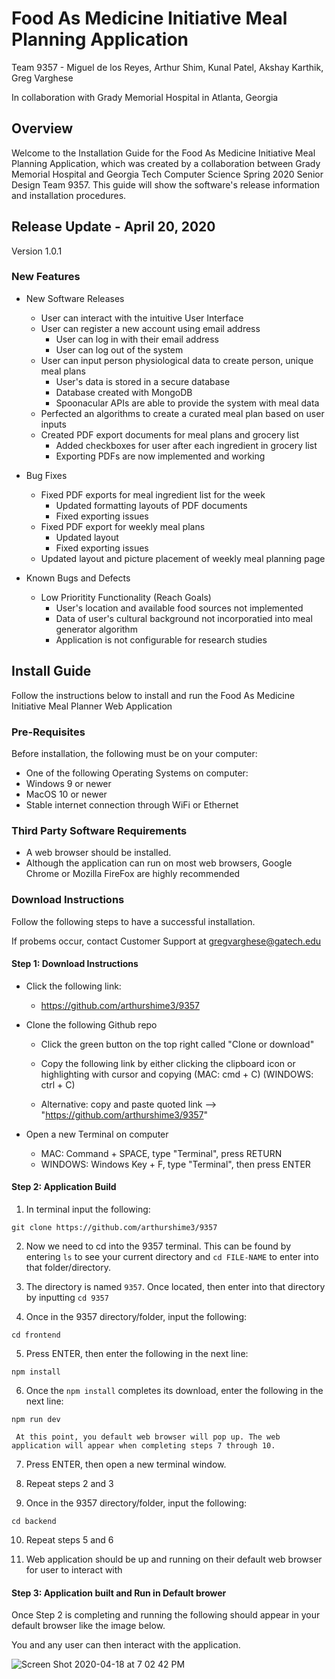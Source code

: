 # Food As Medicine Initiative Meal Planning Application
Team 9357 - Miguel de los Reyes, Arthur Shim, Kunal Patel, Akshay Karthik, Greg Varghese

In collaboration with Grady Memorial Hospital in Atlanta, Georgia

## Overview
Welcome to the Installation Guide for the Food As Medicine Initiative Meal Planning Application, which was created by a 
collaboration between Grady Memorial Hospital and Georgia Tech Computer Science Spring 2020 Senior Design Team 9357. This guide will show the software's release information and installation procedures. 

## Release Update - April 20, 2020
Version 1.0.1

### New Features
* New Software Releases
  * User can interact with the intuitive User Interface
  * User can register a new account using email address
    * User can log in with their email address
    * User can log out of the system
  * User can input person physiological data to create person, unique meal plans
    * User's data is stored in a secure database 
    * Database created with MongoDB
    * Spoonacular APIs are able to provide the system with meal data
  * Perfected an algorithms to create a curated meal plan based on user inputs
  * Created PDF export documents for meal plans and grocery list
    * Added checkboxes for user after each ingredient in grocery list
    * Exporting PDFs are now implemented and working
  
* Bug Fixes
  * Fixed PDF exports for meal ingredient list for the week
    * Updated formatting layouts of PDF documents
    * Fixed exporting issues 
  * Fixed PDF export for weekly meal plans
    * Updated layout 
    * Fixed exporting issues
  * Updated layout and picture placement of weekly meal planning page
  
* Known Bugs and Defects
  * Low Prioritity Functionality (Reach Goals)
    * User's location and available food sources not implemented
    * Data of user's cultural background not incorporatied into meal generator algorithm
    * Application is not configurable for research studies

## Install Guide
Follow the instructions below to install and run the Food As Medicine Initiative Meal Planner Web Application

### Pre-Requisites
Before installation, the following must be on your computer:
* One of the following Operating Systems on computer:
 * Windows 9 or newer
 * MacOS 10 or newer
* Stable internet connection through WiFi or Ethernet


### Third Party Software Requirements
* A web browser should be installed. 
 * Although the application can run on most web browsers, Google Chrome or Mozilla FireFox are highly recommended


### Download Instructions
Follow the following steps to have a successful installation. 

If probems occur, contact Customer Support at gregvarghese@gatech.edu

#### Step 1: Download Instructions
* Click the following link:
  *  https://github.com/arthurshime3/9357
 
* Clone the following Github repo
  * Click the green button on the top right called "Clone or download"
  * Copy the following link by either clicking the clipboard icon or highlighting with cursor and copying (MAC: cmd + C) (WINDOWS: ctrl + C)
 
  * Alternative: copy and paste quoted link --> "https://github.com/arthurshime3/9357"
 
* Open a new Terminal on computer 
  * MAC: Command + SPACE, type "Terminal", press RETURN
  * WINDOWS: Windows Key + F, type "Terminal", then press ENTER

#### Step 2: Application Build

   1. In terminal input the following:
   ```
   git clone https://github.com/arthurshime3/9357
   ```
   2. Now we need to cd into the 9357 terminal. This can be found by entering `ls` to see your current directory and `cd FILE-NAME` to enter into that folder/directory. 

   3. The directory is named `9357`. Once located, then enter into that directory by inputting `cd 9357`

   4. Once in the 9357 directory/folder, input the following:
   ```
   cd frontend
   ```
   5. Press ENTER, then enter the following in the next line:
   ```
   npm install

   ```
   6. Once the `npm install` completes its download, enter the following in the next line:
   ```
   npm run dev
   ```
     At this point, you default web browser will pop up. The web application will appear when completing steps 7 through 10.

   7. Press ENTER, then open a new terminal window.

   8. Repeat steps 2 and 3

   9. Once in the 9357 directory/folder, input the following:
   ```
   cd backend
   ```
   10. Repeat steps 5 and 6

   11. Web application should be up and running on their default web browser for user to interact with 

#### Step 3: Application built and Run in Default brower

Once Step 2 is completing and running the following should appear in your default browser like the image below. 

You and any user can then interact with the application. 

![Screen Shot 2020-04-18 at 7 02 42 PM](https://user-images.githubusercontent.com/46109868/79673414-82129980-81a7-11ea-8479-36583323bf01.png)

  
